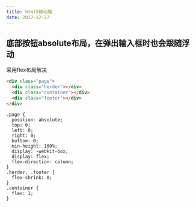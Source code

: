 ```yaml
---
title: html5移动端
date: 2017-12-27
---
```


## 底部按钮absolute布局，在弹出输入框时也会跟随浮动

采用flex布局解决

```html
<div class="page">
  <div class="herder"></div>
  <div class="container"></div>
  <div class="footer"></div>
</div>
```

```style
.page {
  position: absolute;
  top: 0;
  left: 0;
  right: 0;
  bottom: 0;
  min-height: 100%;
  display: -webkit-box;
  display: flex;
  flex-direction: column;
}
.herder, .footer {
  flex-shrink: 0;
}
.container {
  flex: 1;
}
```